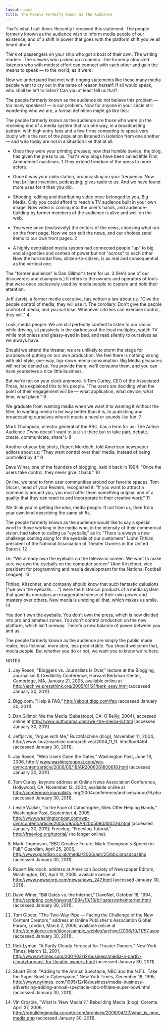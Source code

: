 ```yaml
---
layout: post
title: The People Formerly Known as the Audience
---
```


That's what I call them. Recently I received this statement. The people formerly known as the audience wish to inform media people of our existence, and of a shift in power that goes with the platform shift you've all heard about. 

Think of passengers on your ship who got a boat of their own. The writing readers. The viewers who picked up a camera. The formerly atomized listeners who with modest effort can connect with each other and gain the means to speak — to the world, as it were.

Now we understand that met with ringing statements like these many media people want to cry out in the name of reason herself: If all would speak, who shall be left to listen? Can you at least tell us that? 

The people formerly known as the audience do not believe this problem — too many speakers! — is our problem. Now for anyone in your circle still wondering who we are, a formal definition might go like this: 

The people formerly known as the audience are those who were on the receiving end of a media system that ran one way, in a broadcasting pattern, with high entry fees and a few firms competing to speak very loudly while the rest of the population listened in isolation from one another — and who today are not in a situation like that at all. 

* Once they were your printing presses; now that humble device, the blog, has given the press to us. That's why blogs have been called little First Amendment machines. 1 They extend freedom of the press to more actors. 

* Once it was your radio station, broadcasting on your frequency. Now that brilliant invention, podcasting, gives radio to us. And we have found more uses for it than you did. 

* Shooting, editing and distributing video once belonged to you, Big Media. Only you could afford to reach a TV audience built in your own image. Now video is coming into the user's hands, and audience-building by former members of the audience is alive and well on the web. 

* You were once (exclusively) the editors of the news, choosing what ran on the front page. Now we can edit the news, and our choices send items to our own front pages. 2 

* A highly centralized media system had connected people "up" to big social agencies and centers of power but not "across" to each other. Now the horizontal flow, citizen-to-citizen, is as real and consequential as the vertical one. 

The "former audience" is Dan Gillmor's term for us. 3 (He's one of our discoverers and champions.) It refers to the owners and operators of tools that were once exclusively used by media people to capture and hold their attention. 

Jeff Jarvis, a former media executive, has written a law about us. "Give the people control of media, they will use it. The corollary: Don't give the people control of media, and you will lose. Whenever citizens can exercise control, they will." 4 

Look, media people. We are still perfectly content to listen to our radios while driving, sit passively in the darkness of the local multiplex, watch TV while motionless and glassy-eyed in bed, and read silently to ourselves as we always have. 

Should we attend the theater, we are unlikely to storm the stage for purposes of putting on our own production. We feel there is nothing wrong with old-style, one-way, top-down media consumption. Big Media pleasures will not be denied us. You provide them, we'll consume them, and you can have yourselves a nice little business. 

But we're not on your clock anymore. 5 Tom Curley, CEO of the Associated Press, has explained this to his people. "The users are deciding what the point of their engagement will be — what application, what device, what time, what place." 6 

We graduate from wanting media when we want it to wanting it without the filler, to wanting media to be way better than it is, to publishing and broadcasting ourselves when it meets a need or sounds like fun. 7 

Mark Thompson, director general of the BBC, has a term for us: The Active Audience ("who doesn't want to just sit there but to take part, debate, create, communicate, share"). 8

Another of your big shots, Rupert Murdoch, told American newspaper editors about us: "They want control over their media, instead of being controlled by it." 9 

Dave Winer, one of the founders of blogging, said it back in 1994: "Once the users take control, they never give it back." 10 

Online, we tend to form user communities around our favorite spaces. Tom Glocer, head of your Reuters, recognized it: "If you want to attract a community around you, you must offer them something original and of a quality that they can react to and incorporate in their creative work." 11 

We think you're getting the idea, media people. If not from us, then from your own kind describing the same shifts. 

The people formerly known as the audience would like to say a special word to those working in the media who, in the intensity of their commercial vision, had taken to calling us "eyeballs," as in: "There is always a new challenge coming along for the eyeballs of our customers" (John Fithian, president of the National Association of Theater Owners in the United States). 12 

Or: "We already own the eyeballs on the television screen. We want to make sure we own the eyeballs on the computer screen" (Ann Kirschner, vice president for programming and media development for the National Football League). 13 

Fithian, Kirschner, and company should know that such fantastic delusions ("we own the eyeballs . . .") were the historical products of a media system that gave its operators an exaggerated sense of their own power and mastery over others. New media is undoing all that, which makes us smile. 14 

You don't own the eyeballs. You don't own the press, which is now divided into pro and amateur zones. You don't control production on the new platform, which isn't oneway. There's a new balance of power between you and us. 

The people formerly known as the audience are simply the public made realer, less fictional, more able, less predictable. You should welcome that, media people. But whether you do or not, we want you to know we're here. 

NOTES 

1. Jay Rosen, "Bloggers vs. Journalists Is Over," lecture at the Blogging, Journalism & Credibility Conference, Harvard Berkman Center, Cambridge, MA, January 21, 2005, available online at http://archive.pressthink.org/2005/01/21/berk_essy.html (accessed January 30, 2011). 

2. Digg.com, "Help & FAQ," http://about.digg.com/faq (accessed January 30, 2011). 

3. Dan Gillmor, We the Media (Sebastopol, CA: O'Reilly, 2004), accessed online at http://www.authorama.com/we-the-media-8.html (accessed January 30, 2011). 

4. Jeffjarvis, "Argue with Me," BuzzMachine (blog), November 11, 2004, http://www. buzzmachine.com/archives/2004_11_11. html#oo8464 (accessed January 30, 2011). 

5. Jay Rosen, "Web Users Open the Gates," Washington Post, June 19, 2006, http:// www.washingtonpost.com/wp-dyn/content/article/2006/06/18/AR2006061800618.html (accessed January 30, 2011). 

6. Tom Curley, keynote address at Online News Association Conference, Hollywood, CA, November 12, 2004, available online at http://conference.journalists. org/2004conference/archives/oooo79.php (accessed January 30, 2011). 

7. Leslie Walker, "In the Face of Catastrophe, Sites Offer Helping Hands," Washington Post, September 4, 2005, http://www.washingtonpost.com/wp-dyn/content/article/2005/o9/o3/AR2005090300226.html (accessed January 30, 2011); Freevlog, "Freevlog Tutorial," http://freevlog.org/tutorial/ (no longer online). 

8. Mark Thompson, "BBC Creative Future: Mark Thompson's Speech in Full," Guardian, April 25, 2006, http://www.guardian.co.uk/media/2006/apr/25/bbc.broadcasting (accessed January 30, 2011). 

9. Rupert Murdoch, address at American Society of Newspaper Editors, Washington, DC, April 13, 2005, available online at http://www.newscorp.com/news/news_247.html (accessed January 30, 2011). 

10. Dave Winer, "Bill Gates vs. the Internet," DaveNet, October 18, 1994, http://scripting.com/davenet/1994/10/18/billgatesvstheinternet.html (accessed January 30, 2011). 

11. Tom Glocer, "The Two-Way Pipe — Facing the Challenge of the New Content Creators," address at Online Publisher's Association Global Forum, London, March 2, 2006, available online at http://tomglocer.com/blogs/sample_weblog/archive/2006/10/11/97.aspx (accessed January 30, 2011). 

12. Rick Lyman, "A Partly Cloudy Forecast for Theater Owners," New York Times, March 12, 2001, http://www.nytimes.com/2001/03/12/business/media-a-partly-cloudyforecast-for-theater-owners.html (accessed January 30, 2011). 

13. Stuart Elliot, "Adding to the Annual Spectacle, NBC and the N.F.L. Take the Super Bowl to Cyberspace," New York Times, December 18, 1995, http://www.nytimes. com/1995/12/18/business/media-business-advertising-adding-annual-spectacle-nbc-nfltake-super-bowl.html (accessed January 30, 2011). 

14. Vin Crosbie, "What Is 'New Media'?," Rebuilding Media (blog), Corante, April 27, 2006, http://rebuildingmedia.corante.com/archives/2006/04/27/what_is_new_media.php (accessed January 30, 2011). 